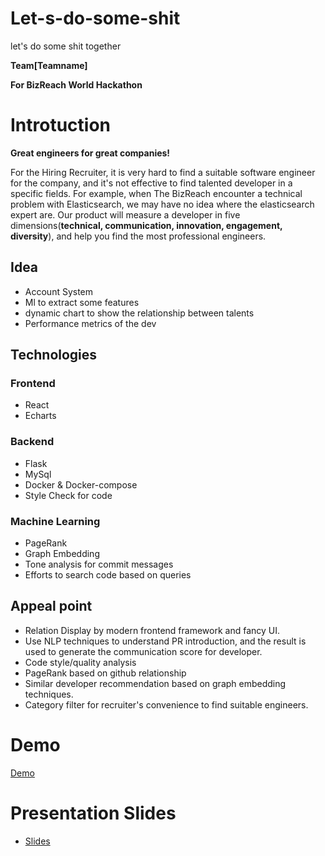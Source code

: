 # Let-s-do-some-shit
let's do some shit together

**Team[Teamname]**

**For BizReach World Hackathon**

# Introtuction
**Great engineers for great companies!**

For the Hiring Recruiter, it is very hard to find a suitable software engineer for the company, and it's not effective to find talented developer in a specific fields. For example, when The BizReach encounter a technical problem with Elasticsearch, we may have no idea where the elasticsearch expert are. Our product will measure a developer in five dimensions(**technical, communication, innovation, engagement, diversity**), and help you find the most professional engineers.

## Idea
- Account System
- Ml to extract some features
- dynamic chart to show the relationship between talents
- Performance metrics of the dev

## Technologies

### Frontend
  - React
  - Echarts

### Backend
  - Flask
  - MySql
  - Docker & Docker-compose
  - Style Check for code

### Machine Learning
  - PageRank
  - Graph Embedding
  - Tone analysis for commit messages
  - Efforts to search code based on queries

## Appeal point

- Relation Display by modern frontend framework and fancy UI.
- Use NLP techniques to understand PR introduction, and the result is used to generate the communication score for developer.
- Code style/quality analysis
- PageRank based on github relationship
- Similar developer recommendation based on graph embedding techniques.
- Category filter for recruiter's convenience to find suitable engineers.

# Demo
[Demo](https://photos.app.goo.gl/BBkfVwa2b5L56Sh66)

# Presentation Slides
 - [Slides](https://docs.google.com/presentation/d/1zKMmj1FaA4kzSX1jQvip9nb_POOsSZkilnkBhllwwRw/edit?usp=sharing)
